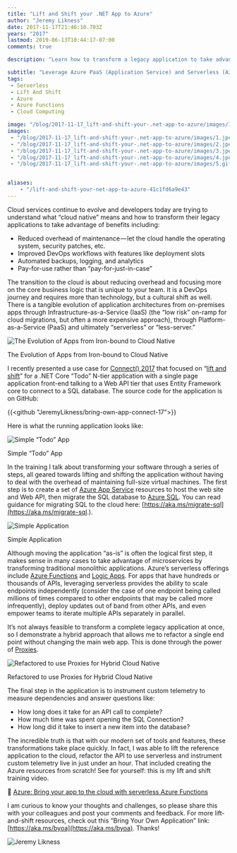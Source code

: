 ```yaml
---
title: "Lift and Shift your .NET App to Azure"
author: "Jeremy Likness"
date: 2017-11-17T21:46:10.703Z
years: "2017"
lastmod: 2019-06-13T10:44:17-07:00
comments: true

description: "Learn how to transform a legacy application to take advantage of advanced cloud architectures including Platform-as-a-Service and serverless using Azure App Services, Azure Functions, and Proxies."

subtitle: "Leverage Azure PaaS (Application Service) and Serverless (Azure Functions) to migrate from .NET Core on iron to the cloud."
tags:
 - Serverless 
 - Lift And Shift 
 - Azure 
 - Azure Functions 
 - Cloud Computing 

image: "/blog/2017-11-17_lift-and-shift-your-.net-app-to-azure/images/1.jpeg" 
images:
 - "/blog/2017-11-17_lift-and-shift-your-.net-app-to-azure/images/1.jpeg" 
 - "/blog/2017-11-17_lift-and-shift-your-.net-app-to-azure/images/2.jpeg" 
 - "/blog/2017-11-17_lift-and-shift-your-.net-app-to-azure/images/3.jpeg" 
 - "/blog/2017-11-17_lift-and-shift-your-.net-app-to-azure/images/4.jpeg" 
 - "/blog/2017-11-17_lift-and-shift-your-.net-app-to-azure/images/5.gif" 


aliases:
    - "/lift-and-shift-your-net-app-to-azure-41c1fd6a9e43"
---
```


Cloud services continue to evolve and developers today are trying to understand what “cloud native” means and how to transform their legacy applications to take advantage of benefits including:

* Reduced overhead of maintenance — let the cloud handle the operating system, security patches, etc.
* Improved DevOps workflows with features like deployment slots
* Automated backups, logging, and analytics
* Pay-for-use rather than “pay-for-just-in-case”

The transition to the cloud is about reducing overhead and focusing more on the core business logic that is unique to your team. It is a DevOps journey and requires more than technology, but a cultural shift as well. There is a tangible evolution of application architectures from on-premises apps through Infrastructure-as-a-Service (IaaS) (the “low risk” on-ramp for cloud migrations, but often a more expensive approach), through Platform-as-a-Service (PaaS) and ultimately “serverless” or “less-server.”

![The Evolution of Apps from Iron-bound to Cloud Native](/blog/2017-11-17_lift-and-shift-your-.net-app-to-azure/images/1.jpeg)
<figcaption>The Evolution of Apps from Iron-bound to Cloud Native</figcaption>

I recently presented a use case for [Connect() 2017](https://channel9.msdn.com/Events/Connect/2017) that focused on “[lift and shift](https://aka.ms/byoa)” for a .NET Core “Todo” N-tier application with a single page application front-end talking to a Web API tier that uses Entity Framework core to connect to a SQL database. The source code for the application is on GitHub:

{{<github "JeremyLikness/bring-own-app-connect-17">}}

Here is what the running application looks like:

![Simple “Todo” App](/blog/2017-11-17_lift-and-shift-your-.net-app-to-azure/images/2.jpeg)
<figcaption>Simple “Todo” App</figcaption>

In the training I talk about transforming your software through a series of steps, all geared towards lifting and shifting the application without having to deal with the overhead of maintaining full-size virtual machines. The first step is to create a set of [Azure App Service](https://docs.microsoft.com/en-us/azure/app-service/?utm_source=jeliknes&utm_medium=blog&utm_campaign=connect17&WT.mc_id=connect17-blog-jeliknes) resources to host the web site and Web API, then migrate the SQL database to [Azure SQL](https://docs.microsoft.com/en-us/azure/azure-sql/?utm_source=jeliknes&utm_medium=blog&utm_campaign=connect17&WT.mc_id=connect17-blog-jeliknes). You can read guidance for migrating SQL to the cloud here: [https://aka.ms/migrate-sql](https://aka.ms/migrate-sql.).

![Simple Application](/blog/2017-11-17_lift-and-shift-your-.net-app-to-azure/images/3.jpeg)
<figcaption>Simple Application</figcaption>

Although moving the application “as-is” is often the logical first step, it makes sense in many cases to take advantage of microservices by transforming traditional monolithic applications. Azure’s serverless offerings include [Azure Functions](https://docs.microsoft.com/en-us/azure/azure-functions/functions-overview?utm_source=jeliknes&utm_medium=blog&utm_campaign=connect17&WT.mc_id=connect17-blog-jeliknes) and [Logic Apps](https://docs.microsoft.com/en-us/azure/logic-apps/logic-apps-overview?utm_source=jeliknes&utm_medium=blog&utm_campaign=connect17&WT.mc_id=connect17-blog-jeliknes). For apps that have hundreds or thousands of APIs, leveraging serverless provides the ability to scale endpoints independently (consider the case of one endpoint being called millions of times compared to other endpoints that may be called more infrequently), deploy updates out of band from other APIs, and even empower teams to iterate multiple APIs separately in parallel.

It’s not always feasible to transform a complete legacy application at once, so I demonstrate a hybrid approach that allows me to refactor a single end point without changing the main web app. This is done through the power of [Proxies](https://docs.microsoft.com/en-us/azure/azure-functions/functions-proxies?utm_source=jeliknes&utm_medium=blog&utm_campaign=connect17&WT.mc_id=connect17-blog-jeliknes).

![Refactored to use Proxies for Hybrid Cloud Native](/blog/2017-11-17_lift-and-shift-your-.net-app-to-azure/images/4.jpeg)
<figcaption>Refactored to use Proxies for Hybrid Cloud Native</figcaption>

The final step in the application is to instrument custom telemetry to measure dependencies and answer questions like:

* How long does it take for an API call to complete?
* How much time was spent opening the SQL Connection?
* How long did it take to insert a new item into the database?

The incredible truth is that with our modern set of tools and features, these transformations take place quickly. In fact, I was able to lift the reference application to the cloud, refactor the API to use serverless and instrument custom telemetry live in just under an hour. That included creating the Azure resources from scratch! See for yourself: this is my lift and shift training video.

🎦 [Azure: Bring your app to the cloud with serverless Azure Functions](https://channel9.msdn.com/Events/Connect/2017/E102)

I am curious to know your thoughts and challenges, so please share this with your colleagues and post your comments and feedback. For more lift-and-shift resources, check out this “Bring Your Own Application” link: [https://aka.ms/byoa](https://aka.ms/byoa). Thanks!

![Jeremy Likness](/blog/2017-11-17_lift-and-shift-your-.net-app-to-azure/images/5.gif)

